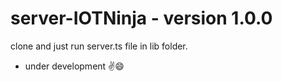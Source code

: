 # server-IOTNinja - version 1.0.0

clone and just run server.ts file in lib folder.

- under development ✌️😄
